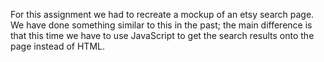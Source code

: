 For this assignment we had to recreate a mockup of an etsy search page. We have done something similar to this in the past; the main difference is that this time we have to use JavaScript to get the search results onto the page instead of HTML. 
